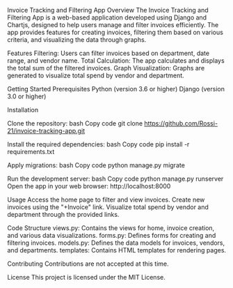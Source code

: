 Invoice Tracking and Filtering App
Overview
The Invoice Tracking and Filtering App is a web-based application developed using Django and Chartjs, designed to help users manage and filter invoices efficiently. The app provides features for creating invoices, filtering them based on various criteria, and visualizing the data through graphs.

Features
Filtering: Users can filter invoices based on department, date range, and vendor name.
Total Calculation: The app calculates and displays the total sum of the filtered invoices.
Graph Visualization: Graphs are generated to visualize total spend by vendor and department.

Getting Started
Prerequisites
Python (version 3.6 or higher)
Django (version 3.0 or higher)

Installation

Clone the repository:
bash
Copy code
git clone https://github.com/Rossi-21/invoice-tracking-app.git

Install the required dependencies:
bash
Copy code
pip install -r requirements.txt

Apply migrations:
bash
Copy code
python manage.py migrate

Run the development server:
bash
Copy code
python manage.py runserver
Open the app in your web browser: http://localhost:8000

Usage
Access the home page to filter and view invoices.
Create new invoices using the "+Invoice" link.
Visualize total spend by vendor and department through the provided links.

Code Structure
views.py: Contains the views for home, invoice creation, and various data visualizations.
forms.py: Defines forms for creating and filtering invoices.
models.py: Defines the data models for invoices, vendors, and departments.
templates: Contains HTML templates for rendering pages.

Contributing
Contributions are not accepted at this time.

License
This project is licensed under the MIT License.
